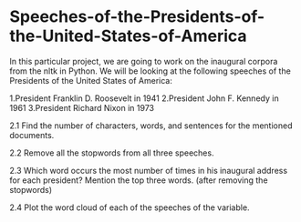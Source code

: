 # Speeches-of-the-Presidents-of-the-United-States-of-America
In this particular project, we are going to work on the inaugural corpora from the nltk in Python. We will be looking at the following speeches of the Presidents of the United States of America:

1.President Franklin D. Roosevelt in 1941
2.President John F. Kennedy in 1961
3.President Richard Nixon in 1973

2.1 Find the number of characters, words, and sentences for the mentioned documents.

2.2 Remove all the stopwords from all three speeches. 

2.3 Which word occurs the most number of times in his inaugural address for each president? Mention the top three words. (after removing the stopwords) 

2.4 Plot the word cloud of each of the speeches of the variable.
